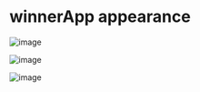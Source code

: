 # winnerApp appearance

![image](https://user-images.githubusercontent.com/60195785/110855658-b9120200-82c7-11eb-871b-98b3edbd139c.png)

![image](https://user-images.githubusercontent.com/60195785/110855726-ccbd6880-82c7-11eb-9339-ea878a1748fc.png)

![image](https://user-images.githubusercontent.com/60195785/110855755-d515a380-82c7-11eb-820f-4a7c871225f0.png)
